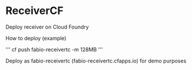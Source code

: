 # ReceiverCF
Deploy receiver on Cloud Foundry

How to deploy (example)

'''
cf push fabio-receivertc -m 128MB
'''

Deploy as fabio-receivertc (fabio-receivertc.cfapps.io) for demo purposes
